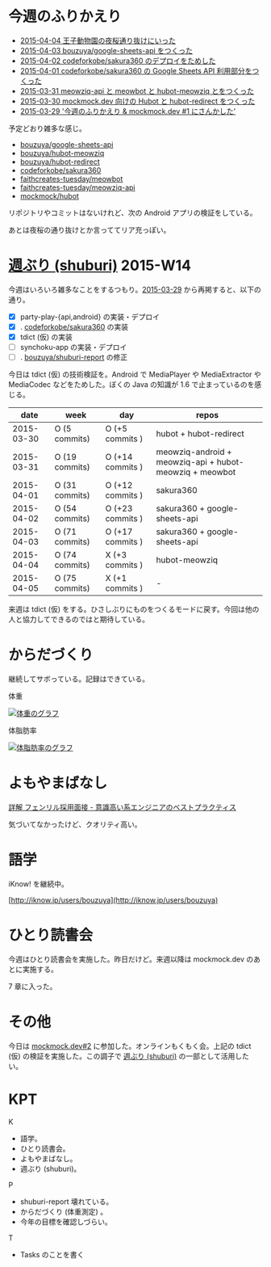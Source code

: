 # 今週のふりかえり

- [2015-04-04 王子動物園の夜桜通り抜けにいった][2015-04-04]
- [2015-04-03 bouzuya/google-sheets-api をつくった][2015-04-03]
- [2015-04-02 codeforkobe/sakura360 のデプロイをためした][2015-04-02]
- [2015-04-01 codeforkobe/sakura360 の Google Sheets API 利用部分をつくった][2015-04-01]
- [2015-03-31 meowziq-api と meowbot と hubot-meowziq とをつくった][2015-03-31]
- [2015-03-30 mockmock.dev 向けの Hubot と hubot-redirect をつくった][2015-03-30]
- [2015-03-29 '今週のふりかえり & mockmock.dev #1 にさんかした'][2015-03-29]

予定どおり雑多な感じ。

- [bouzuya/google-sheets-api][]
- [bouzuya/hubot-meowziq][]
- [bouzuya/hubot-redirect][]
- [codeforkobe/sakura360][]
- [faithcreates-tuesday/meowbot][]
- [faithcreates-tuesday/meowziq-api][]
- [mockmock/hubot][]

リポジトリやコミットはないけれど、次の Android アプリの検証をしている。

あとは夜桜の通り抜けとか言っててリア充っぽい。

# [週ぶり (shuburi)][shuburi] 2015-W14

今週はいろいろ雑多なことをするつもり。[2015-03-29][] から再掲すると、以下の通り。

- [x] party-play-{api,android} の実装・デプロイ
- [x] . [codeforkobe/sakura360][] の実装
- [x] tdict (仮) の実装
- [ ] synchoku-app の実装・デプロイ
- [ ] . [bouzuya/shuburi-report][] の修正

今日は tdict (仮) の技術検証を。Android で MediaPlayer や MediaExtractor や MediaCodec などをためした。ぼくの Java の知識が 1.6 で止まっているのを感じる。

date       | week           | day              | repos
-----------|----------------|------------------|----------------------
2015-03-30 | O (5 commits)  | O (+5 commits )  | hubot + hubot-redirect
2015-03-31 | O (19 commits) | O (+14 commits ) | meowziq-android + meowziq-api + hubot-meowziq + meowbot
2015-04-01 | O (31 commits) | O (+12 commits ) | sakura360
2015-04-02 | O (54 commits) | O (+23 commits ) | sakura360 + google-sheets-api
2015-04-03 | O (71 commits) | O (+17 commits ) | sakura360 + google-sheets-api
2015-04-04 | O (74 commits) | X (+3 commits )  | hubot-meowziq
2015-04-05 | O (75 commits) | X (+1 commits )  | -

来週は tdict (仮) をする。ひさしぶりにものをつくるモードに戻す。今回は他の人と協力してできるのではと期待している。

# からだづくり

継続してサボっている。記録はできている。

体重

[![体重のグラフ][graph-weight-img]][graph-weight-url]

体脂肪率

[![体脂肪率のグラフ][graph-percent-img]][graph-percent-url]

# よもやまばなし

[詳解 フェンリル採用面接 - 意識高い系エンジニアのベストプラクティス](http://www.fenrir-inc.com/jp/0401/2015.html)

気づいてなかったけど、クオリティ高い。

# 語学

iKnow! を継続中。

[http://iknow.jp/users/bouzuya](http://iknow.jp/users/bouzuya)

# ひとり読書会

今週はひとり読書会を実施した。昨日だけど。来週以降は mockmock.dev のあとに実施する。

7 章に入った。

# その他

今日は [mockmock.dev#2](http://mockmock.connpass.com/event/13542/) に参加した。オンラインもくもく会。上記の tdict (仮) の検証を実施した。この調子で [週ぶり (shuburi)][shuburi] の一部として活用したい。

# KPT

K

- 語学。
- ひとり読書会。
- よもやまばなし。
- 週ぶり (shuburi)。

P

- shuburi-report 壊れている。
- からだづくり (体重測定) 。
- 今年の目標を確認しづらい。

T

- Tasks のことを書く

[2015-03-29]: https://blog.bouzuya.net/2015/03/29/
[2015-03-29]: https://blog.bouzuya.net/2015/03/29/
[2015-03-30]: https://blog.bouzuya.net/2015/03/30/
[2015-03-31]: https://blog.bouzuya.net/2015/03/31/
[2015-04-01]: https://blog.bouzuya.net/2015/04/01/
[2015-04-02]: https://blog.bouzuya.net/2015/04/02/
[2015-04-03]: https://blog.bouzuya.net/2015/04/03/
[2015-04-04]: https://blog.bouzuya.net/2015/04/04/
[bouzuya/google-sheets-api]: https://github.com/bouzuya/google-sheets-api
[bouzuya/hubot-meowziq]: https://github.com/bouzuya/hubot-meowziq
[bouzuya/hubot-redirect]: https://github.com/bouzuya/hubot-redirect
[bouzuya/shuburi-report]: https://github.com/bouzuya/shuburi-report
[codeforkobe/sakura360]: https://github.com/codeforkobe/sakura360
[faithcreates-tuesday/meowbot]: https://github.com/faithcreates-tuesday/meowbot
[faithcreates-tuesday/meowziq-api]: https://github.com/faithcreates-tuesday/meowziq-api
[graph-percent-img]: http://graph.hatena.ne.jp/bouzuya/graph?graphname=percent&startdate=2015-01-01&enddate=2015-04-05
[graph-percent-url]: http://graph.hatena.ne.jp/bouzuya/percent/?startdate=2015-01-01&enddate=2015-04-05
[graph-weight-img]: http://graph.hatena.ne.jp/bouzuya/graph?graphname=weight&startdate=2015-01-01&enddate=2015-04-05
[graph-weight-url]: http://graph.hatena.ne.jp/bouzuya/weight/?startdate=2015-01-01&enddate=2015-04-05
[mockmock/hubot]: https://github.com/mockmock/hubot
[shuburi]: http://shuburi.org
